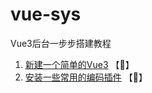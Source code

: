 # vue-sys
Vue3后台一步步搭建教程

1. [新建一个简单的Vue3](docs/vue-sys-001.md) 【📘】
2. [安装一些常用的编码插件](docs/vue-sys-002.md) 【📘】
